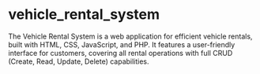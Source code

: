 # vehicle_rental_system
The Vehicle Rental System is a web application for efficient vehicle rentals, built with HTML, CSS, JavaScript, and PHP. It features a user-friendly interface for customers, covering all rental operations with full CRUD (Create, Read, Update, Delete) capabilities.
